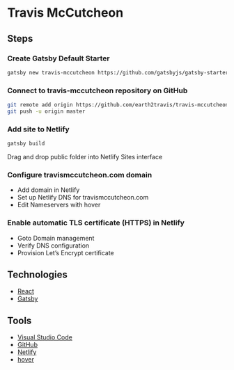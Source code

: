 # Travis McCutcheon

## Steps

### Create Gatsby Default Starter

```sh
gatsby new travis-mccutcheon https://github.com/gatsbyjs/gatsby-starter-default
```

### Connect to travis-mccutcheon repository on GitHub

```sh
git remote add origin https://github.com/earth2travis/travis-mccutcheon.git
git push -u origin master
```

### Add site to Netlify

```sh
gatsby build
```

Drag and drop public folder into Netlify Sites interface

### Configure travismccutcheon.com domain

- Add domain in Netlify
- Set up Netlify DNS for travismccutcheon.com
- Edit Nameservers with hover

### Enable automatic TLS certificate (HTTPS) in Netlify

- Goto Domain management
- Verify DNS configuration
- Provision Let’s Encrypt certificate

## Technologies

- [React](https://reactjs.org/)
- [Gatsby](https://www.gatsbyjs.com/)

## Tools

- [Visual Studio Code](https://code.visualstudio.com/)
- [GitHub](https://github.com/)
- [Netlify](https://netlify.com/)
- [hover](https://www.hover.com/)
